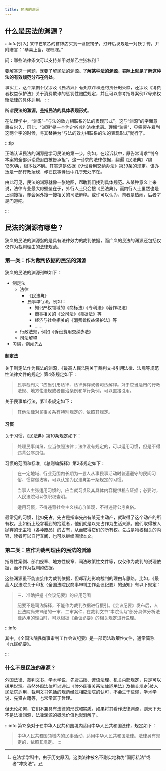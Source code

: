 ```yaml
---
title: 民法的渊源
---
```


## 什么是民法的渊源？

:::info[引入]
某甲在某乙的首饰店买到一盒银镯子，打开后发现是一对铁手铐，并附赠言：“恭喜上当，嘿嘿嘿。”

问：哪些法律条文可以支持某甲对某乙主张权利？

要解答这一问题，就要了解民法的渊源。**了解某种法的渊源，实际上就是了解这种法的有效规范分布在何处。**

事实上，这个案例不仅涉及《民法典》有关欺诈和违约责任的条款，还涉及《消费者权益保护法》关于消费欺诈的惩罚性赔偿规定，并且可以参考指导案例17号来权衡法律的具体适用。
:::

所谓**民法的渊源，是指民法的具体表现形式**。

在法理学中，“渊源”=“与法的效力相联系的法的表现形式”。这与“渊源”的字面意思有出入，因此，“渊源”是一个约定俗成的法律术语。理解“渊源”，只需要在看到这两个字的时候，将其替换为“与法的效力相联系的法的表现形式”就行了。

:::tip

正确认识民法的渊源是学习民法的第一步。例如，在起诉状中，原告常请求“判令本案的全部诉讼费用由被告承担”。这一请求的法律依据，翻遍《民法典》7编1260条，根本找不到。其实这是依据《诉讼费用交纳办法》第29条的规定。该办法是一部行政法规，却在民事诉讼中几乎无处不在。

由此可见，民法的渊源就像一张地图，帮助我们找到具体规范。从某种意义上来说，法律专业最大的壁垒在于，外行人士只会搜《民法典》，而内行人士虽然也是上网搜搜，却会另外搜一搜相关的司法解释。或许可以认为，前者是热闹，后者才是门道吧。

:::

## 民法的渊源有哪些？

狭义的民法的渊源指的是具有法律效力的裁判依据，而广义的民法的渊源还包括仅仅作为裁判理由的法律规范。

### 第一类：作为裁判依据的民法的渊源

狭义的民法的渊源列举如下：

- 制定法
  - 法律
    - 《民法典》
    - 民事单行法，例如：
      - 知识产权领域的《商标法》《专利法》《著作权法》
      - 商事相关的《公司法》《票据法》等
      - 经济与社会相关的《消费者权益保护法》等
      - ……
  - 行政法规，例如《诉讼费用交纳办法》
  - 司法解释
- 习惯，例如先占

#### 制定法

关于制定法作为民法的渊源，《最高人民法院关于裁判文书引用法律、法规等规范性法律文件的规定》第4条规定如下：

> 民事裁判文书应当引用法律、法律解释或者司法解释。对于应当适用的行政法规、地方性法规或者自治条例和单行条例，可以直接引用。

关于民事单行法，第11条规定如下：

> 其他法律对民事关系有特别规定的，依照其规定。 

#### 习惯

关于习惯，《民法典》第10条规定如下：

> 处理民事纠纷，应当依照法律；法律没有规定的，可以适用习惯，但是不得违背公序良俗。

习惯的范围和标准，《总则编解释》第2条规定如下：

> 在一定地域、行业范围内长期为一般人从事民事活动时普遍遵守的民间习俗、惯常做法等，可以认定为民法典第十条规定的习惯。
> 
> 当事人主张适用习惯的，应当就习惯及其具体内容提供相应证据；必要时，人民法院可以依职权查明。
> 
> 适用习惯，不得违背社会主义核心价值观，不得违背公序良俗。

最常见的习惯，比如**先占**。先占是指率先占有某无主动产，就取得了这个动产的所有权。比如街上经常看到的拾荒者，他们就是以先占作为生活来源。他们取得被人抛弃的无主物（各种废品）的占有，从而取得它们的所有权。先占是物权相关的内容，读者可以自行查阅，也可以继续阅读本文。

### 第二类：应作为裁判理由的民法的渊源

指导性案例、部门规章、地方性规章、司法政策性文件等，仅仅作为裁判的说理依据，而不作为裁判的依据。

这些渊源虽不能直接作为裁判依据，但却深刻影响裁判的理由与思路。比如，《最高人民法院关于印发〈全国法院民商事审判工作会议纪要〉的通知》有以下规定：

> 三、准确把握《会议纪要》的应用范围
> 
> 纪要不是司法解释，不能作为裁判依据进行援引。《会议纪要》发布后，人民法院尚未审结的一审、二审案件，在裁判文书“本院认为”部分具体分析法律适用的理由时，可以根据《会议纪要》的相关规定进行说理。

:::info

其中，《全国法院民商事审判工作会议纪要》是一部司法政策性文件，通常简称《九民纪要》。

:::
### 什么不是民法的渊源？

外国法律、裁判文书、学术学说、先贤古籍、谚语法理、机关内部规定，只是可以援用说理。虽然外国法律可以通过《涉外民事关系法律适用法》及相关规定[^1]被人民法院适用，裁判文书包括的规范经过相应法院的认可，不会过于荒谬，学术学说、先贤古籍等，也常常富于哲理。

但无论如何，它们不兼具有法律的形式和实质。如果将其看作法律渊源，则天下无不是法律渊源，法律渊源的概念价值也就消解了。

:::info
第12条对于在中华人民共和国境内适用中华人民共和国法律，规定如下：

> 中华人民共和国领域内的民事活动，适用中华人民共和国法律。法律另有规定的，依照其规定。
:::

[^1]: 在法学学科中，由于历史原因，这类法律被名不副实地称为“国际私法”或者“冲突法”。


